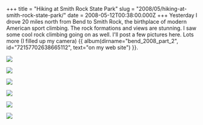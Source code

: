 +++
title = "Hiking at Smith Rock State Park"
slug = "2008/05/hiking-at-smith-rock-state-park/"
date = 2008-05-12T00:38:00.000Z
+++
Yesterday I drove 20 miles north from Bend to Smith Rock, the birthplace of modern American sport climbing. The rock formations and views are stunning. I saw some cool rock climbing going on as well. I'll post a few pictures here. Lots more (I filled up my camera) {{ album(dirname="bend_2008_part_2", id="72157702638665112", text="on my web site") }}.

![](https://peterlyons-org.s3.amazonaws.com/photos/bend_2008_part_2/011_smith_rock_pl.jpg)

![](https://peterlyons-org.s3.amazonaws.com/photos/bend_2008_part_2/012_smith_rock.jpg)

![](https://peterlyons-org.s3.amazonaws.com/photos/bend_2008_part_2/030_smith_rock_monkey_face_back.jpg)

![](https://peterlyons-org.s3.amazonaws.com/photos/bend_2008_part_2/041_smith_rock_monkey_face_climber.jpg)

![](https://peterlyons-org.s3.amazonaws.com/photos/bend_2008_part_2/058_smith_rock_trunk.jpg)

![](https://peterlyons-org.s3.amazonaws.com/photos/bend_2008_part_2/078_smith_rock_climbers.jpg)
